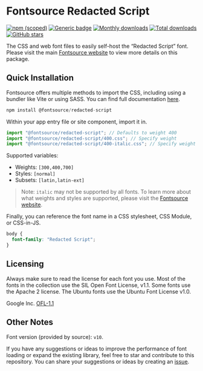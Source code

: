 # Fontsource Redacted Script

[![npm (scoped)](https://img.shields.io/npm/v/@fontsource/redacted-script?color=brightgreen)](https://www.npmjs.com/package/@fontsource/redacted-script) [![Generic badge](https://img.shields.io/badge/fontsource-passing-brightgreen)](https://github.com/fontsource/fontsource) [![Monthly downloads](https://badgen.net/npm/dm/@fontsource/redacted-script)](https://github.com/fontsource/fontsource) [![Total downloads](https://badgen.net/npm/dt/@fontsource/redacted-script)](https://github.com/fontsource/fontsource) [![GitHub stars](https://img.shields.io/github/stars/fontsource/fontsource.svg?style=social&label=Star)](https://github.com/fontsource/fontsource/stargazers)

The CSS and web font files to easily self-host the “Redacted Script” font. Please visit the main [Fontsource website](https://fontsource.org/fonts/redacted-script) to view more details on this package.

## Quick Installation

Fontsource offers multiple methods to import the CSS, including using a bundler like Vite or using SASS. You can find full documentation [here](https://fontsource.org/docs/getting-started/introduction).

```javascript
npm install @fontsource/redacted-script
```

Within your app entry file or site component, import it in.

```javascript
import "@fontsource/redacted-script"; // Defaults to weight 400
import "@fontsource/redacted-script/400.css"; // Specify weight
import "@fontsource/redacted-script/400-italic.css"; // Specify weight and style
```

Supported variables:
- Weights: `[300,400,700]`
- Styles: `[normal]`
- Subsets: `[latin,latin-ext]`

> Note: `italic` may not be supported by all fonts. To learn more about what weights and styles are supported, please visit the [Fontsource website](https://fontsource.org/fonts/redacted-script).

Finally, you can reference the font name in a CSS stylesheet, CSS Module, or CSS-in-JS.

```css
body {
  font-family: "Redacted Script";
}
```

## Licensing
Always make sure to read the license for each font you use. Most of the fonts in the collection use the SIL Open Font License, v1.1. Some fonts use the Apache 2 license. The Ubuntu fonts use the Ubuntu Font License v1.0.

Google Inc.
[OFL-1.1](http://scripts.sil.org/OFL)

## Other Notes
Font version (provided by source): `v10`.

If you have any suggestions or ideas to improve the performance of font loading or expand the existing library, feel free to star and contribute to this repository. You can share your suggestions or ideas by creating an [issue](https://github.com/fontsource/fontsource/issues).